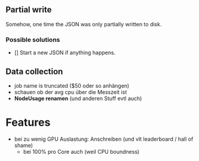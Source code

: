 ## Partial write
Somehow, one time the JSON was only partially written to disk.
### Possible solutions
- [] Start a new JSON if anything happens.


## Data collection
- job name is truncated ($50 oder so anhängen)
- schauen ob der avg cpu über die Messzeit ist
- **NodeUsage renamen** (und anderen Stuff evtl auch)

# Features
- bei zu wenig GPU Auslastung: Anschreiben (und vlt leaderboard / hall of shame)
    - bei 100% pro Core auch (weil CPU boundness)